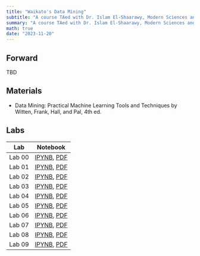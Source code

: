 ```yaml
---
title: "Waikato's Data Mining"
subtitle: "A course TAed with Dr. Islam El-Shaarawy, Modern Sciences and Arts (MSA)."
summary: "A course TAed with Dr. Islam El-Shaarawy, Modern Sciences and Arts (MSA)."
math: true
date: "2023-11-20"
---
```


## Forward
TBD

## Materials
- Data Mining: Practical Machine Learning Tools and Techniques by Witten, Frank, Hall, and Pal, 4th ed.

## Labs
| Lab | Notebook |
|-----|----------|
| Lab 00 | <a href="./" download="DM_PMLTT_00.ipynb">IPYNB</a>, [PDF](./DM_PMLTT_00.pdf) |
| Lab 01 | <a href="./" download="DM_PMLTT_01.ipynb">IPYNB</a>, [PDF](./DM_PMLTT_01.pdf) |
| Lab 02 | <a href="./" download="DM_PMLTT_02.ipynb">IPYNB</a>, [PDF](./DM_PMLTT_02.pdf) |
| Lab 03 | <a href="./" download="DM_PMLTT_03.ipynb">IPYNB</a>, [PDF](./DM_PMLTT_03.pdf) |
| Lab 04 | <a href="./" download="DM_PMLTT_04.ipynb">IPYNB</a>, [PDF](./DM_PMLTT_04.pdf) |
| Lab 05 | <a href="./" download="DM_PMLTT_05.ipynb">IPYNB</a>, [PDF](./DM_PMLTT_05.pdf) |
| Lab 06 | <a href="./" download="DM_PMLTT_06.ipynb">IPYNB</a>, [PDF](./DM_PMLTT_06.pdf) |
| Lab 07 | <a href="./" download="DM_PMLTT_07.ipynb">IPYNB</a>, [PDF](./DM_PMLTT_07.pdf) |
| Lab 08 | <a href="./" download="DM_PMLTT_08.ipynb">IPYNB</a>, [PDF](./DM_PMLTT_08.pdf) |
| Lab 09 | <a href="./" download="DM_PMLTT_09.ipynb">IPYNB</a>, [PDF](./DM_PMLTT_09.pdf) |
